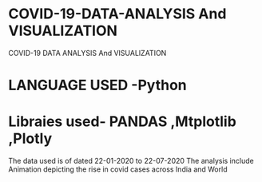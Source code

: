 # COVID-19-DATA-ANALYSIS And VISUALIZATION
COVID-19 DATA ANALYSIS And VISUALIZATION
# LANGUAGE USED -Python
# Libraies used- PANDAS ,Mtplotlib ,Plotly
 The data used is of dated 22-01-2020  to 22-07-2020 
 The analysis include Animation  depicting the rise in covid cases across India and World
